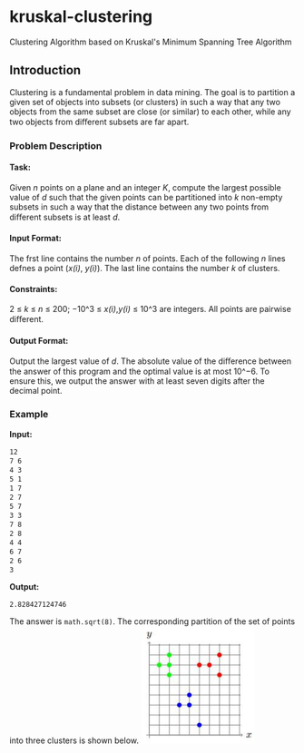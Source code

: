 # kruskal-clustering
Clustering Algorithm based on Kruskal's Minimum Spanning Tree Algorithm

## Introduction
Clustering is a fundamental problem in data mining. The goal is to partition
a given set of objects into subsets (or clusters) in such a way that any two
objects from the same subset are close (or similar) to each other, while any
two objects from diﬀerent subsets are far apart.

### Problem Description
#### Task:
Given _n_ points on a plane and an integer _K_, compute the largest possible value of _d_ such that the
given points can be partitioned into _k_ non-empty subsets in such a way that the distance between any
two points from diﬀerent subsets is at least _d_.

#### Input Format:
The frst line contains the number _n_ of points. Each of the following _n_ lines defnes a point
(_x(i)_, _y(i)_). The last line contains the number _k_ of clusters.

#### Constraints:
2 ≤ _k_ ≤ _n_ ≤ 200; −10^3 ≤ _x(i)_,_y(i)_ ≤ 10^3 are integers. All points are pairwise diﬀerent.

#### Output Format: 
Output the largest value of _d_. The absolute value of the diﬀerence between the answer of
this program and the optimal value is at most 10^−6. To ensure this, we output the answer with
at least seven digits after the decimal point.

### Example
**Input:**
```
12
7 6
4 3
5 1
1 7
2 7
5 7
3 3
7 8
2 8
4 4
6 7
2 6
3
```
**Output:**
```
2.828427124746
```

The answer is `math.sqrt(8)`. The corresponding partition of the set of points into three clusters is shown below.
<img src="example1-image.JPG" alt="drawing" width="200"/>

